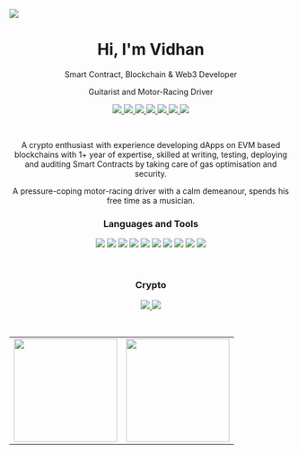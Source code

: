 ![](https://raw.githubusercontent.com/halfrost/halfrost/master/icons/header_.png)
<h1 align="center">Hi, I'm Vidhan</h1>
<p align="center">Smart Contract, Blockchain & Web3 Developer</p>
<p align="center">Guitarist and Motor-Racing Driver</p>

<p align="center">
  <a href="https://linkedin.com/in/vidhanmangla">
    <img src="https://img.shields.io/badge/LinkedIn-0077B5?style=for-the-badge&logo=linkedin&logoColor=white" />
  </a>
  <a href="mailto:vidhanmangla@gmail.com">
    <img src="https://img.shields.io/badge/Gmail-D14836?style=for-the-badge&logo=gmail&logoColor=white" />
  </a>
  <a href="http://vidhanmangla.com">
    <img src="https://img.shields.io/badge/website-000000?style=for-the-badge&logo=About.me&logoColor=white" />
  </a>
  <a href="https://discord.com/invite/q5XtpBGWvb">
    <img src="https://img.shields.io/badge/Discord-5865F2?style=for-the-badge&logo=discord&logoColor=white" />
  </a>
  <a href="">
    <img src="	https://img.shields.io/badge/tether-168363?style=for-the-badge&logo=tether&logoColor=white" />
  </a>
  <a href="https://twitter.com/vidhanmangla">
    <img src="https://img.shields.io/badge/Twitter-1DA1F2?style=for-the-badge&logo=twitter&logoColor=white" />
  </a>
  <a href="https://www.instagram.com/_jizzy_b_/">
    <img src="https://img.shields.io/badge/Instagram-E4405F?style=for-the-badge&logo=instagram&logoColor=white" />
  </a>
</p>

<br>

<p align="center">A crypto enthusiast with experience developing dApps on EVM based blockchains with 1+ year of expertise, skilled at writing, testing, deploying and auditing Smart Contracts by taking care of gas optimisation and security.</p>
<p align="center">A pressure-coping motor-racing driver with a calm demeanour, spends his free time as a musician.</p>

<h3 align="center">Languages and Tools</h3>
<p align="center">
  <img src="https://img.shields.io/badge/JavaScript-323330?style=for-the-badge&logo=javascript&logoColor=F7DF1E" />
  <img src="https://img.shields.io/badge/Solidity-e6e6e6?style=for-the-badge&logo=solidity&logoColor=black" />
  <img src="https://img.shields.io/badge/Node.js-339933?style=for-the-badge&logo=nodedotjs&logoColor=white" />
  <img src="https://img.shields.io/badge/React-20232A?style=for-the-badge&logo=react&logoColor=61DAFB" />
  <img src="https://img.shields.io/badge/next.js-000000?style=for-the-badge&logo=nextdotjs&logoColor=white" />
  <img src="https://img.shields.io/badge/HTML5-E34F26?style=for-the-badge&logo=html5&logoColor=white" />
  <img src="https://img.shields.io/badge/CSS3-1572B6?style=for-the-badge&logo=css3&logoColor=white" />
  <img src="https://img.shields.io/badge/firebase-ffca28?style=for-the-badge&logo=firebase&logoColor=black" />
  <img src="https://img.shields.io/badge/Git-F05032?style=for-the-badge&logo=git&logoColor=white" />
  <img src="https://img.shields.io/badge/Netlify-00C7B7?style=for-the-badge&logo=netlify&logoColor=white" />
</p>

<br>

<h3 align="center">Crypto</h3>
<p align="center">
  <a href="">
    <img src="https://img.shields.io/badge/Bitcoin-000?style=for-the-badge&logo=bitcoin&logoColor=white" />
  </a>
  <a href="">
    <img src="https://img.shields.io/badge/Ethereum-3C3C3D?style=for-the-badge&logo=Ethereum&logoColor=white" />
  </a>
</p>

<br>

<table>
  <tr>
    <td>
      <img height="184" src="https://github-readme-stats.vercel.app/api?username=vidhanmangla&show_icons=true&theme=dark" />
    </td>
    <td>
      <img height="184" src="https://github-readme-stats.vercel.app/api/top-langs/?username=vidhanmangla&layout=compact&theme=dark" />
    </td>
  </tr>
</table>
